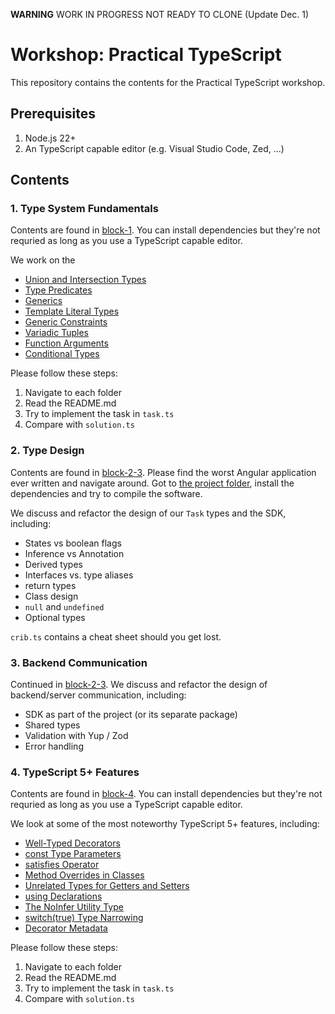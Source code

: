 **WARNING** WORK IN PROGRESS NOT READY TO CLONE (Update Dec. 1)

# Workshop: Practical TypeScript

This repository contains the contents for the Practical TypeScript workshop.

## Prerequisites

1. Node.js 22+
2. An TypeScript capable editor (e.g. Visual Studio Code, Zed, ...)

## Contents

### 1. Type System Fundamentals

Contents are found in [block-1](./block-1). You can install dependencies but they're not requried as long as you use a TypeScript capable editor.

We work on the

- [Union and Intersection Types](./block-1/src/01-union-intersection)
- [Type Predicates](./block-1/src/02-type-predicates)
- [Generics](./block-1/src/03-generics)
- [Template Literal Types](./block-1/src/04-template-literals)
- [Generic Constraints](./block-1/src/05-generic-constraints)
- [Variadic Tuples](./block-1/src/06-variadic-tuples)
- [Function Arguments](./block-1/src/07-function-arguments)
- [Conditional Types](./block-1/src/08-conditional-types)

Please follow these steps:

1. Navigate to each folder
2. Read the README.md
3. Try to implement the task in `task.ts`
4. Compare with `solution.ts`


### 2. Type Design

Contents are found in [block-2-3](./block-2-3). Please find the worst Angular application ever written and navigate around. Got to [the project folder](./block-2-3/project), install the dependencies and try to compile the software.

We discuss and refactor the design of our `Task` types and the SDK, including:

- States vs boolean flags
- Inference vs Annotation
- Derived types
- Interfaces vs. type aliases
- return types
- Class design
- `null` and `undefined`
- Optional types

`crib.ts` contains a cheat sheet should you get lost.

### 3. Backend Communication

Continued in [block-2-3](./block-2-3/). We discuss and refactor the design of backend/server communication, including:

- SDK as part of the project (or its separate package)
- Shared types
- Validation with Yup / Zod
- Error handling

### 4. TypeScript 5+ Features

Contents are found in [block-4](./block-4). You can install dependencies but they're not requried as long as you use a TypeScript capable editor.

We look at some of the most noteworthy TypeScript 5+ features, including:

- [Well-Typed Decorators](./block-4/01-decorators)
- [const Type Parameters](./block-4/02-const-type-parameters)
- [satisfies Operator](./block-4/03-satisfies)
- [Method Overrides in Classes](./block-4/04-override)
- [Unrelated Types for Getters and Setters](./block-4/05-getter-setter-types)
- [using Declarations](./block-4/06-using)
- [The NoInfer Utility Type](./block-4/07-no-infer)
- [switch(true) Type Narrowing](./block-4/08-switch-true)
- [Decorator Metadata](./block-4/09-decorator-metadata)

Please follow these steps:

1. Navigate to each folder
2. Read the README.md
3. Try to implement the task in `task.ts`
4. Compare with `solution.ts`
